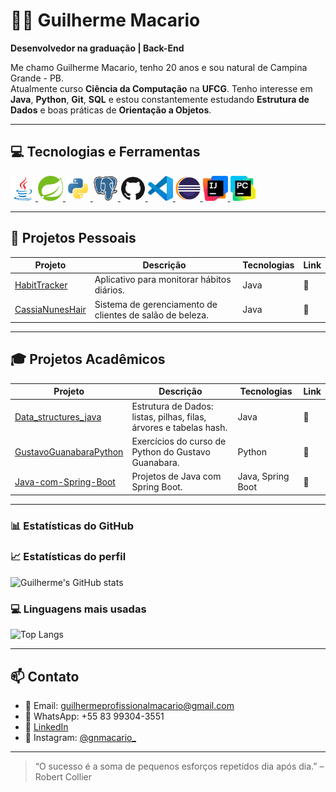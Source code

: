 # 👨‍💻 Guilherme Macario

**Desenvolvedor na graduação | Back-End**

Me chamo Guilherme Macario, tenho 20 anos e sou natural de Campina Grande - PB.  
Atualmente curso **Ciência da Computação** na **UFCG**. Tenho interesse em **Java**, **Python**, **Git**, **SQL** e estou constantemente estudando **Estrutura de Dados** e boas práticas de **Orientação a Objetos**.

---

## 💻 Tecnologias e Ferramentas

<p align="left">
  <a href="https://www.java.com/">
    <img src="https://raw.githubusercontent.com/devicons/devicon/master/icons/java/java-original.svg" width="40" height="40"/>
  </a>
  <a href="https://spring.io/projects/spring-boot">
    <img src="https://raw.githubusercontent.com/devicons/devicon/master/icons/spring/spring-original.svg" width="40" height="40"/>
  </a>
  <a href="https://www.python.org/">
    <img src="https://raw.githubusercontent.com/devicons/devicon/master/icons/python/python-original.svg" width="40" height="40"/>
  </a>
  <a href="https://www.postgresql.org/">
    <img src="https://raw.githubusercontent.com/devicons/devicon/master/icons/postgresql/postgresql-original.svg" width="40" height="40"/>
  </a>
  <a href="https://github.com/">
    <img src="https://raw.githubusercontent.com/devicons/devicon/master/icons/github/github-original.svg" width="40" height="40"/>
  </a>
  <a href="https://code.visualstudio.com/">
    <img src="https://raw.githubusercontent.com/devicons/devicon/master/icons/vscode/vscode-original.svg" width="40" height="40"/>
  </a>
  <a href="https://www.eclipse.org/">
    <img src="https://raw.githubusercontent.com/devicons/devicon/master/icons/eclipse/eclipse-original.svg" width="40" height="40"/>
  </a>
  <a href="https://www.jetbrains.com/idea/">
    <img src="https://raw.githubusercontent.com/devicons/devicon/master/icons/intellij/intellij-original.svg" width="40" height="40"/>
  </a>
  <a href="https://www.jetbrains.com/pycharm/">
    <img src="https://raw.githubusercontent.com/devicons/devicon/master/icons/pycharm/pycharm-original.svg" width="40" height="40"/>
  </a>
</p>

---

## 🚀 Projetos Pessoais

| Projeto | Descrição | Tecnologias | Link |
|--------|-----------|-------------|------|
| [HabitTracker](https://github.com/usguilherme/HabitTracker) | Aplicativo para monitorar hábitos diários. | Java | 🔗 |
| [CassiaNunesHair](https://github.com/usguilherme/CassiaNunesHair) | Sistema de gerenciamento de clientes de salão de beleza. | Java | 🔗 |

---

## 🎓 Projetos Acadêmicos

| Projeto | Descrição | Tecnologias | Link |
|--------|-----------|-------------|------|
| [Data_structures_java](https://github.com/usguilherme/Data_structures_java) | Estrutura de Dados: listas, pilhas, filas, árvores e tabelas hash. | Java | 🔗 |
| [GustavoGuanabaraPython](https://github.com/usguilherme/GustavoGuanabaraPython) | Exercícios do curso de Python do Gustavo Guanabara. | Python | 🔗 |
| [Java-com-Spring-Boot](https://github.com/usguilherme/Java-com-Spring-Boot) | Projetos de Java com Spring Boot. | Java, Spring Boot | 🔗 |

---

### 📊 Estatísticas do GitHub

### 📈 Estatísticas do perfil
![Guilherme's GitHub stats](https://github-readme-stats.vercel.app/api?username=usguilherme&show_icons=true&theme=dark&count_private=true&cache_seconds=600)

### 💻 Linguagens mais usadas
![Top Langs](https://github-readme-stats.vercel.app/api/top-langs/?username=usguilherme&layout=compact&theme=dark&cache_seconds=600) 

---

## 📫 Contato

- 📧 Email: guilhermeprofissionalmacario@gmail.com  
- 📱 WhatsApp: +55 83 99304-3551  
- 💼 [LinkedIn](https://www.linkedin.com/in/guilherme-macario/)  
- 📸 Instagram: [@gnmacario_](https://www.instagram.com/gnmacario_/)

---

> “O sucesso é a soma de pequenos esforços repetidos dia após dia.” – Robert Collier
